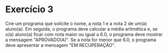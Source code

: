 # Exercício 3

Crie um programa que solicite o nome, a nota 1 e a nota 2 de um(a) aluno(a). Em seguida, o programa deve calcular a média aritmética e, se o(a) aluno(a) ficar com nota maior ou igual a 6.0, o programa deve mostrar a mensagem "APROVADO(A)". Se a nota for menor que 6.0, o programa deve apresentar a mensagem "EM RECUPERAÇÃO".